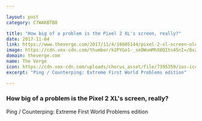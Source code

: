 ```yaml
---

layout: post
category: C7WAKBTB8

title: "How big of a problem is the Pixel 2 XL's screen, really?"
date: 2017-11-04
link: https://www.theverge.com/2017/11/4/16605144/pixel-2-xl-screen-oled-color-shift-issues-ping-counterping
image: https://cdn.vox-cdn.com/thumbor/k2PYGo1-_seOWumMhX8QItn45nI=/0x292:2040x1360/fit-in/1200x630/cdn.vox-cdn.com/uploads/chorus_asset/file/9474573/jbareham_171014_2050_0414.jpg
domain: theverge.com
name: The Verge
icon: https://cdn.vox-cdn.com/uploads/chorus_asset/file/7395359/ios-icon.0.png
excerpt: "Ping / Counterping: Extreme First World Problems edition"

---
```


### How big of a problem is the Pixel 2 XL's screen, really?

Ping / Counterping: Extreme First World Problems edition